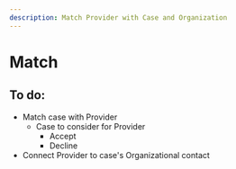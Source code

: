 ```yaml
---
description: Match Provider with Case and Organization
---
```


# Match

## To do:

* Match case with Provider
  * Case to consider for Provider
    * Accept
    * Decline
* Connect Provider to case's Organizational contact

